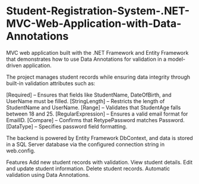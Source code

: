 # Student-Registration-System-.NET-MVC-Web-Application-with-Data-Annotations
MVC web application built with the .NET Framework and Entity Framework that demonstrates how to use Data Annotations for validation in a model-driven application.

The project manages student records while ensuring data integrity through built-in validation attributes such as:

[Required] – Ensures that fields like StudentName, DateOfBirth, and UserName must be filled.
[StringLength] – Restricts the length of StudentName and UserName.
[Range] – Validates that StudentAge falls between 18 and 25.
[RegularExpression] – Ensures a valid email format for EmailID.
[Compare] – Confirms that RetypePassword matches Password.
[DataType] – Specifies password field formatting.

The backend is powered by Entity Framework DbContext, and data is stored in a SQL Server database via the configured connection string in web.config.

Features
Add new student records with validation.
View student details.
Edit and update student information.
Delete student records.
Automatic validation using Data Annotations.
